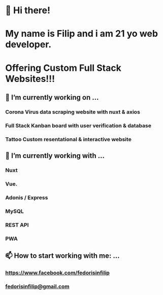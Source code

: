# 👋 Hi there! 
# My name is Filip and i am 21 yo web developer.
# Offering Custom Full Stack Websites!!!

## 🔭 I’m currently working on ...
  ### Corona Virus data scraping website with nuxt & axios
  ### Full Stack Kanban board with user verification & database 
  ### Tattoo Custom resentational & interactive website
  
## 🌱 I’m currently working with ...
  ### Nuxt
  ### Vue.
  ### Adonis / Express
  ### MySQL 
  ### REST API
  ### PWA
  
## 📫 How to start working with me: ...
  ### https://www.facebook.com/fedorisinfilip
  ### fedorisinfilip@gmail.com

